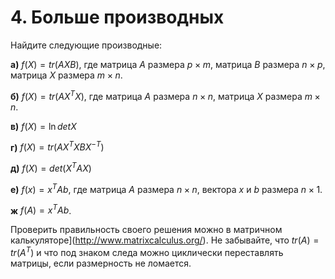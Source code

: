 # 4. Больше производных

Найдите следующие производные:

__а)__ $f(X) = tr(AXB)$, где матрица $A$ размера $p \times m$, матрица $B$ размера $n \times p$, матрица $X$ размера $m \times n$.  


__б)__  $f(X) = tr(AX^TX)$, где матрица $A$ размера $n \times n$, матрица $X$ размера $m \times n$.  


__в)__ $f(X) = \ln det X$ 


__г)__ $f(X) = tr(AX^TXBX^{-T})$


__д)__ $f(X) = det(X^TAX)$


__е)__ $f(x) = x^TAb$, где матрица $A$ размера $n \times n$, вектора $x$ и $b$ размера $n \times 1$. 


__ж__ $f(A) = x^TAb$. 


Проверить правильность своего решения можно в матричном калькуляторе](http://www.matrixcalculus.org/). Не забывайте, что $tr(A) = tr(A^T)$ и что под знаком следа можно циклически переставлять матрицы, если размерность не ломается. 
